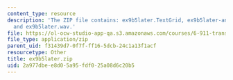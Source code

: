 ```yaml
---
content_type: resource
description: 'The ZIP file contains: ex9b5later.TextGrid, ex9b5later-ans.TextGrid,
  and ex9b5later.wav.'
file: https://ol-ocw-studio-app-qa.s3.amazonaws.com/courses/6-911-transcribing-prosodic-structure-of-spoken-utterances-with-tobi-january-iap-2006/2a977dbee8d05a95fdf025a08d6c20b5_ex9b5later.zip
file_type: application/zip
parent_uid: f31439d7-0f7f-ff16-5dcb-24c1a13f1acf
resourcetype: Other
title: ex9b5later.zip
uid: 2a977dbe-e8d0-5a95-fdf0-25a08d6c20b5
---
```

